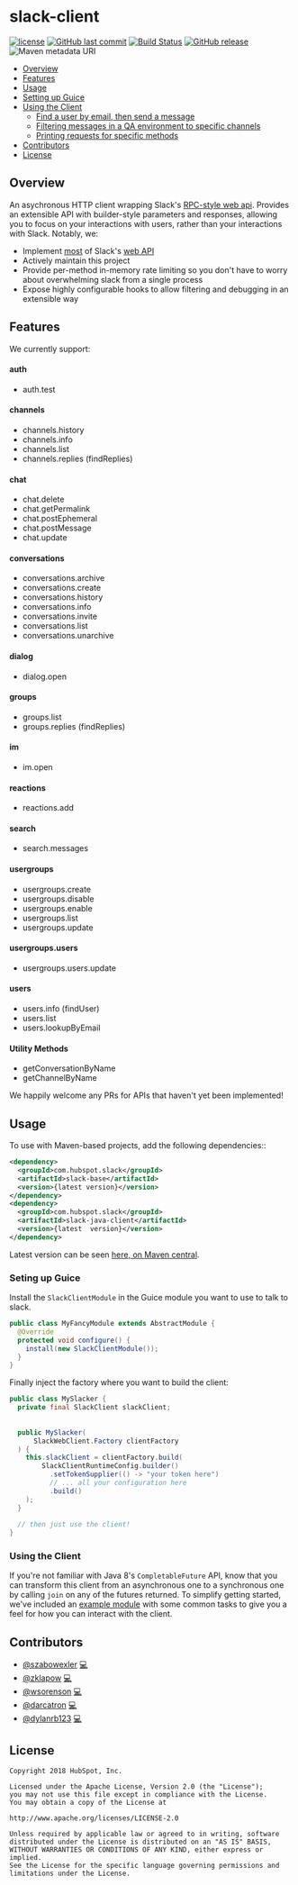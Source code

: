 # slack-client 

[![license](https://img.shields.io/github/license/HubSpot/slack-client.svg?style=social)](https://github.com/HubSpot/slack-client/blob/master/LICENSE)
[![GitHub last commit](https://img.shields.io/github/last-commit/HubSpot/slack-client.svg?style=social)](https://github.com/HubSpot/slack-client/commits/master)
 [![Build Status](https://travis-ci.org/HubSpot/slack-client.svg?branch=master)](https://travis-ci.org/HubSpot/slack-client) [![GitHub release](https://img.shields.io/github/release/HubSpot/slack-client.svg)](https://github.com/HubSpot/slack-client/releases) ![Maven metadata URI](https://img.shields.io/maven-metadata/v/http/central.maven.org/maven2/com/hubspot/slack/slack-client/maven-metadata.xml.svg) 
 
* [Overview](#overview)
* [Features](#features)
* [Usage](#usage)
* [Setting up Guice](#setting-up-guice)
* [Using the Client](#using-the-client)
    * [Find a user by email, then send a message](find-a-user-by-email-then-send-a-message)
    * [Filtering messages in a QA environment to specific channels](filtering-messages-in-a-qa-environment-to-specific-channels)
    * [Printing requests for specific methods](printing-requests-for-specific-methods)
* [Contributors](#contributors)
* [License](#license)

## Overview

An asychronous HTTP client wrapping Slack's [RPC-style web api](https://api.slack.com/web). Provides an extensible API with builder-style parameters and responses, allowing you to focus on your interactions with users, rather than your interactions with Slack. Notably, we:

* Implement [most](#features) of Slack's [web API](https://api.slack.com/web)
* Actively maintain this project
* Provide per-method in-memory rate limiting so you don't have to worry about overwhelming slack from a single process
* Expose highly configurable hooks to allow filtering and debugging in an extensible way

## Features

We currently support:
#### auth
 - auth.test
#### channels
 - channels.history
 - channels.info
 - channels.list
 - channels.replies (findReplies)
#### chat
 - chat.delete
 - chat.getPermalink
 - chat.postEphemeral
 - chat.postMessage
 - chat.update
#### conversations
 - conversations.archive
 - conversations.create
 - conversations.history
 - conversations.info
 - conversations.invite
 - conversations.list
 - conversations.unarchive
#### dialog
 - dialog.open
#### groups
 - groups.list
 - groups.replies (findReplies)
#### im
 - im.open
#### reactions
 - reactions.add
#### search
 - search.messages
#### usergroups
 - usergroups.create
 - usergroups.disable
 - usergroups.enable
 - usergroups.list
 - usergroups.update
#### usergroups.users
 - usergroups.users.update
#### users
 - users.info (findUser)
 - users.list
 - users.lookupByEmail
#### Utility Methods
 - getConversationByName
 - getChannelByName

We happily welcome any PRs for APIs that haven't yet been implemented!

## Usage

To use with Maven-based projects, add the following dependencies::

```xml
<dependency>
  <groupId>com.hubspot.slack</groupId>
  <artifactId>slack-base</artifactId>
  <version>{latest version}</version>
</dependency>
<dependency>
  <groupId>com.hubspot.slack</groupId>
  <artifactId>slack-java-client</artifactId>
  <version>{latest  version}</version>
</dependency>
```

Latest version can be seen [here, on Maven central](https://search.maven.org/#search%7Cga%7C1%7Cg%3A%22com.hubspot.slack%22).

### Seting up Guice

Install the `SlackClientModule` in the Guice module you want to use to talk to slack.

```java
public class MyFancyModule extends AbstractModule {
  @Override
  protected void configure() {
    install(new SlackClientModule());
  }
}
```

Finally inject the factory where you want to build the client:

```java
public class MySlacker {
  private final SlackClient slackClient;
  
  
  public MySlacker(
      SlackWebClient.Factory clientFactory
  ) {
    this.slackClient = clientFactory.build(
        SlackClientRuntimeConfig.builder()
          .setTokenSupplier(() -> "your token here")
          // ... all your configuration here
          .build()
    );
  }
  
  // then just use the client!
}
```

### Using the Client

If you're not familiar with Java 8's `CompletableFuture` API, know that you can transform this client from an asynchronous one to a synchronous one by calling `join` on any of the futures returned. To simplify getting started, we've included an [example module](slack-java-client-examples) with some common tasks to give you a feel for how you can interact with the client.


## Contributors
 - [@szabowexler](https://github.com/szabowexler) [:computer:](https://github.com/HubSpot/slack-client/commits?author=szabowexler)
 - [@zklapow](https://github.com/zklapow) [:computer:](https://github.com/HubSpot/slack-client/commits?author=zklapow)
 - [@wsorenson](https://github.com/wsorenson) [:computer:](https://github.com/HubSpot/slack-client/commits?author=wsorenson)
 - [@darcatron](https://github.com/darcatron) [:computer:](https://github.com/HubSpot/slack-client/commits?author=darcatron)
 - [@dylanrb123](https://github.com/dylanrb123) [:computer:](https://github.com/HubSpot/slack-client/commits?author=dylanrb123)

## License

    Copyright 2018 HubSpot, Inc.

    Licensed under the Apache License, Version 2.0 (the "License");
    you may not use this file except in compliance with the License.
    You may obtain a copy of the License at

    http://www.apache.org/licenses/LICENSE-2.0

    Unless required by applicable law or agreed to in writing, software
    distributed under the License is distributed on an "AS IS" BASIS,
    WITHOUT WARRANTIES OR CONDITIONS OF ANY KIND, either express or implied.
    See the License for the specific language governing permissions and
    limitations under the License.

